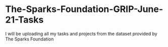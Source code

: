 # The-Sparks-Foundation-GRIP-June-21-Tasks
I will be uploading all my tasks and projects from the dataset provided by The Sparks Foundation
